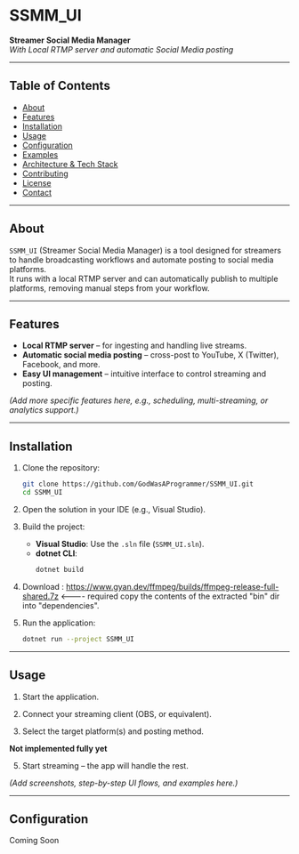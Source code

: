﻿# SSMM_UI

**Streamer Social Media Manager**  
*With Local RTMP server and automatic Social Media posting*

---

## Table of Contents

- [About](#about)  
- [Features](#features)  
- [Installation](#installation)  
- [Usage](#usage)  
- [Configuration](#configuration)  
- [Examples](#examples)  
- [Architecture & Tech Stack](#architecture--tech-stack)  
- [Contributing](#contributing)  
- [License](#license)  
- [Contact](#contact)

---

## About

`SSMM_UI` (Streamer Social Media Manager) is a tool designed for streamers to handle broadcasting workflows and automate posting to social media platforms.  
It runs with a local RTMP server and can automatically publish to multiple platforms, removing manual steps from your workflow.

---

## Features

- **Local RTMP server** – for ingesting and handling live streams.  
- **Automatic social media posting** – cross-post to YouTube, X (Twitter), Facebook, and more.  
- **Easy UI management** – intuitive interface to control streaming and posting.  

*(Add more specific features here, e.g., scheduling, multi-streaming, or analytics support.)*

---

## Installation

1. Clone the repository:
    ```bash
    git clone https://github.com/GodWasAProgrammer/SSMM_UI.git
    cd SSMM_UI
    ```

2. Open the solution in your IDE (e.g., Visual Studio).

3. Build the project:
    - **Visual Studio**: Use the `.sln` file (`SSMM_UI.sln`).  
    - **dotnet CLI**:  
      ```bash
      dotnet build
      ```

4. Download : https://www.gyan.dev/ffmpeg/builds/ffmpeg-release-full-shared.7z <---- required
copy the contents of the extracted "bin" dir into "dependencies".

5. Run the application:
    ```bash
    dotnet run --project SSMM_UI
    ```
  
---

## Usage

1. Start the application.  

3. Connect your streaming client (OBS, or equivalent).
  
4. Select the target platform(s) and posting method. 

**Not implemented fully yet**
 
5. Start streaming – the app will handle the rest.  

*(Add screenshots, step-by-step UI flows, and examples here.)*

---

## Configuration

Coming Soon 